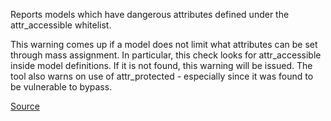Reports models which have dangerous attributes defined under the attr_accessible whitelist.

This warning comes up if a model does not limit what attributes can be set through mass assignment.
In particular, this check looks for attr_accessible inside model definitions. If it is not found, this warning will be issued.
The tool also warns on use of attr_protected - especially since it was found to be vulnerable to bypass.


[Source](http://brakemanscanner.org/docs/warning_types/attribute_restriction/)
